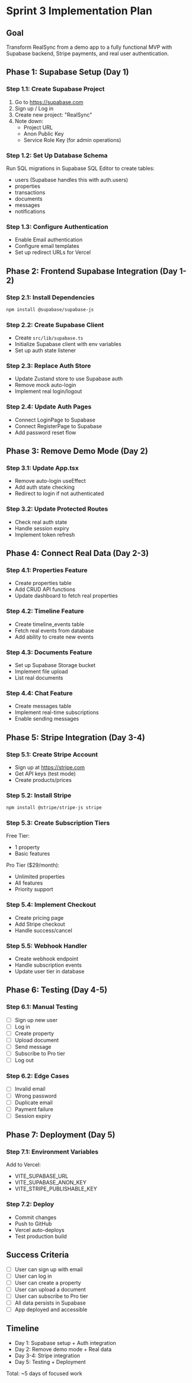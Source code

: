 # Sprint 3 Implementation Plan

## Goal
Transform RealSync from a demo app to a fully functional MVP with Supabase backend, Stripe payments, and real user authentication.

## Phase 1: Supabase Setup (Day 1)

### Step 1.1: Create Supabase Project
1. Go to https://supabase.com
2. Sign up / Log in
3. Create new project: "RealSync"
4. Note down:
   - Project URL
   - Anon Public Key
   - Service Role Key (for admin operations)

### Step 1.2: Set Up Database Schema
Run SQL migrations in Supabase SQL Editor to create tables:
- users (Supabase handles this with auth.users)
- properties
- transactions
- documents
- messages
- notifications

### Step 1.3: Configure Authentication
- Enable Email authentication
- Configure email templates
- Set up redirect URLs for Vercel

## Phase 2: Frontend Supabase Integration (Day 1-2)

### Step 2.1: Install Dependencies
```bash
npm install @supabase/supabase-js
```

### Step 2.2: Create Supabase Client
- Create `src/lib/supabase.ts`
- Initialize Supabase client with env variables
- Set up auth state listener

### Step 2.3: Replace Auth Store
- Update Zustand store to use Supabase auth
- Remove mock auto-login
- Implement real login/logout

### Step 2.4: Update Auth Pages
- Connect LoginPage to Supabase
- Connect RegisterPage to Supabase
- Add password reset flow

## Phase 3: Remove Demo Mode (Day 2)

### Step 3.1: Update App.tsx
- Remove auto-login useEffect
- Add auth state checking
- Redirect to login if not authenticated

### Step 3.2: Update Protected Routes
- Check real auth state
- Handle session expiry
- Implement token refresh

## Phase 4: Connect Real Data (Day 2-3)

### Step 4.1: Properties Feature
- Create properties table
- Add CRUD API functions
- Update dashboard to fetch real properties

### Step 4.2: Timeline Feature
- Create timeline_events table
- Fetch real events from database
- Add ability to create new events

### Step 4.3: Documents Feature
- Set up Supabase Storage bucket
- Implement file upload
- List real documents

### Step 4.4: Chat Feature
- Create messages table
- Implement real-time subscriptions
- Enable sending messages

## Phase 5: Stripe Integration (Day 3-4)

### Step 5.1: Create Stripe Account
- Sign up at https://stripe.com
- Get API keys (test mode)
- Create products/prices

### Step 5.2: Install Stripe
```bash
npm install @stripe/stripe-js stripe
```

### Step 5.3: Create Subscription Tiers
Free Tier:
- 1 property
- Basic features

Pro Tier ($29/month):
- Unlimited properties
- All features
- Priority support

### Step 5.4: Implement Checkout
- Create pricing page
- Add Stripe checkout
- Handle success/cancel

### Step 5.5: Webhook Handler
- Create webhook endpoint
- Handle subscription events
- Update user tier in database

## Phase 6: Testing (Day 4-5)

### Step 6.1: Manual Testing
- [ ] Sign up new user
- [ ] Log in
- [ ] Create property
- [ ] Upload document
- [ ] Send message
- [ ] Subscribe to Pro tier
- [ ] Log out

### Step 6.2: Edge Cases
- [ ] Invalid email
- [ ] Wrong password
- [ ] Duplicate email
- [ ] Payment failure
- [ ] Session expiry

## Phase 7: Deployment (Day 5)

### Step 7.1: Environment Variables
Add to Vercel:
- VITE_SUPABASE_URL
- VITE_SUPABASE_ANON_KEY
- VITE_STRIPE_PUBLISHABLE_KEY

### Step 7.2: Deploy
- Commit changes
- Push to GitHub
- Vercel auto-deploys
- Test production build

## Success Criteria

- [ ] User can sign up with email
- [ ] User can log in
- [ ] User can create a property
- [ ] User can upload a document
- [ ] User can subscribe to Pro tier
- [ ] All data persists in Supabase
- [ ] App deployed and accessible

## Timeline

- Day 1: Supabase setup + Auth integration
- Day 2: Remove demo mode + Real data
- Day 3-4: Stripe integration
- Day 5: Testing + Deployment

Total: ~5 days of focused work
